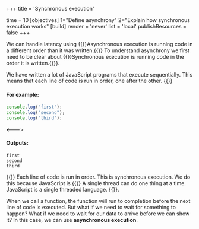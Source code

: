 +++
title = 'Synchronous execution'

time = 10
[objectives]
1="Define asynchrony"
2="Explain how synchronous execution works"
[build]
  render = 'never'
  list = 'local'
  publishResources = false
+++

We can handle latency using {{<tooltip title="asynchronous execution">}}Asynchronous execution is running code in a different order than it was written.{{</tooltip>}} To understand asynchrony we first need to be clear about {{<tooltip title="synchronous execution">}}Synchronous execution is running code in the order it is written.{{</tooltip>}}.

We have written a lot of JavaScript programs that execute sequentially. This means that each line of code is run in order, one after the other.
{{<columns>}}

#### For example:

```js
console.log("first");
console.log("second");
console.log("third");
```

<--->

#### Outputs:

```console
first
second
third
```

{{</columns>}}
Each line of code is run in order. This is synchronous execution. We do this because JavaScript is {{<tooltip title="single threaded">}}
A single thread can do one thing at a time. JavaScript is a single threaded language.
{{</tooltip>}}.

When we call a function, the function will run to completion before the next line of code is executed. But what if we need to wait for something to happen? What if we need to wait for our data to arrive before we can show it? In this case, we can use **asynchronous execution**.
